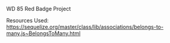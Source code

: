 WD 85 Red Badge Project

Resources Used:
https://sequelize.org/master/class/lib/associations/belongs-to-many.js~BelongsToMany.html
